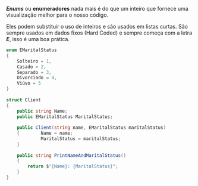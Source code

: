 ***Enums*** ou **enumeradores** nada mais é do que um inteiro que fornece uma visualização melhor para o nosso código.

Eles podem substituir o uso de inteiros e são usados em listas curtas.
São sempre usados em dados fixos (Hard Coded) e sempre começa com a letra ***E***, isso é uma boa prática.

```C#
enum EMaritalStatus  
{  
    Solteiro = 1,  
    Casado = 2,  
    Separado = 3,  
    Divorciado = 4,  
    Viúvo = 5  
}  
  
struct Client  
{  
    public string Name;  
    public EMaritalStatus MaritalStatus;  
    
    public Client(string name, EMaritalStatus maritalStatus)  
    {        Name = name;  
	         MaritalStatus = maritalStatus;  
    }  
    
    public string PrintNameAndMaritalStatus()  
    {        
	    return $"{Name}: {MaritalStatus}";  
    }
}
```

```C#

```
